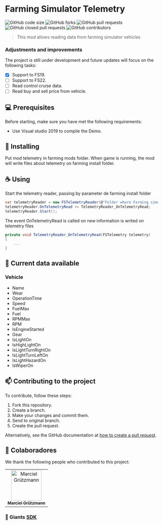 # Farming Simulator Telemetry

![GitHub code size](https://img.shields.io/github/languages/code-size/marciel032/FarmingSimulatorTelemetry?style=for-the-badge)
![GitHub forks](https://img.shields.io/github/forks/marciel032/FarmingSimulatorTelemetry?style=for-the-badge)
![GitHub pull requests](https://img.shields.io/github/issues-pr-raw/marciel032/farmingsimulatortelemetry?style=for-the-badge)
![GitHub closed pull requests](https://img.shields.io/github/issues-pr-closed-raw/marciel032/farmingsimulatortelemetry?style=for-the-badge)
![GitHub contributors](https://img.shields.io/github/contributors/marciel032/farmingsimulatortelemetry?style=for-the-badge)


> This mod allows reading data from farming simulator vehicles

### Adjustments and improvements

The project is still under development and future updates will focus on the following tasks:

- [x] Support to FS19.
- [ ] Support to FS22.
- [ ] Read control cruise data.
- [ ] Read buy and sell price from vehicle.

## 💻 Prerequisites

Before starting, make sure you have met the following requirements:
* Use Visual studio 2019 to compile the Demo.

## 🚀 Installing

Put mod telemetry in farming mods folder.
When game is running, the mod will write files about telemetry on farming install folder.

## ☕ Using

Start the telemetry reader, passing by parameter de farming install folder
```csharp
var telemetryReader = new FSTelemetryReader(@"Folder where Farming simulator is installed");
telemetryReader.OnTelemetryRead += TelemetryReader_OnTelemetryRead;
telemetryReader.Start();
```

The event OnTelemetryRead is called on new information is writed on telemetry files
```csharp
private void TelemetryReader_OnTelemetryRead(FSTelemetry telemetry)
{
    ...
}
```

## 💾 Current data available

### Vehicle
* Name 
* Wear 
* OperationTime 
* Speed 
* FuelMax 
* Fuel 
* RPMMax 
* RPM 
* IsEngineStarted 
* Gear 
* IsLightOn 
* IsHighLightOn 
* IsLightTurnRightOn 
* IsLightTurnLeftOn 
* IsLightHazardOn
* IsWiperOn

## 📫 Contributing to the project
To contribute, follow these steps:

1. Fork this repository.
2. Create a branch.
3. Make your changes and commit them.
4. Send to original branch.
5. Create the pull request.

Alternatively, see the GitHub documentation at [how to create a pull request](https://help.github.com/en/github/collaborating-with-issues-and-pull-requests/creating-a-pull-request).


## 🤝 Colaboradores

We thank the following people who contributed to this project:

<table>
  <tr>
    <td align="center">
      <a href="https://github.com/Marciel032">
        <img src="https://avatars3.githubusercontent.com/Marciel032" width="100px;" alt="Marciel Grützmann"/><br>
        <sub>
          <b>Marciel Grützmann</b>
        </sub>
      </a>
    </td>    
  </tr>
</table>

### 📘 Giants [SDK](https://gdn.giants-software.com/documentation.php)
